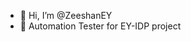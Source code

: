 - 👋 Hi, I’m @ZeeshanEY
- 👀 Automation Tester for EY-IDP project

<!---
ZeeshanEY/ZeeshanEY is a ✨ special ✨ repository because its `README.md` (this file) appears on your GitHub profile.
You can click the Preview link to take a look at your changes.
--->
